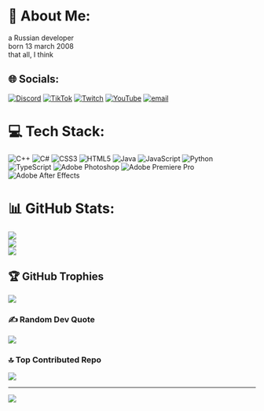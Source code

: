 # 💫 About Me:
a Russian developer<br>born 13 march 2008<br>that all, I think


## 🌐 Socials:
[![Discord](https://img.shields.io/badge/Discord-%237289DA.svg?logo=discord&logoColor=white)](https://discord.gg/RTMYuAksER) [![TikTok](https://img.shields.io/badge/TikTok-%23000000.svg?logo=TikTok&logoColor=white)](https://tiktok.com/@evansvl.twitch) [![Twitch](https://img.shields.io/badge/Twitch-%239146FF.svg?logo=Twitch&logoColor=white)](https://twitch.tv/evansvl) [![YouTube](https://img.shields.io/badge/YouTube-%23FF0000.svg?logo=YouTube&logoColor=white)](https://youtube.com/@evans_vl) [![email](https://img.shields.io/badge/Email-D14836?logo=gmail&logoColor=white)](mailto:main@evansvl.ru) 

# 💻 Tech Stack:
![C++](https://img.shields.io/badge/c++-%2300599C.svg?style=for-the-badge&logo=c%2B%2B&logoColor=white) ![C#](https://img.shields.io/badge/c%23-%23239120.svg?style=for-the-badge&logo=csharp&logoColor=white) ![CSS3](https://img.shields.io/badge/css3-%231572B6.svg?style=for-the-badge&logo=css3&logoColor=white) ![HTML5](https://img.shields.io/badge/html5-%23E34F26.svg?style=for-the-badge&logo=html5&logoColor=white) ![Java](https://img.shields.io/badge/java-%23ED8B00.svg?style=for-the-badge&logo=openjdk&logoColor=white) ![JavaScript](https://img.shields.io/badge/javascript-%23323330.svg?style=for-the-badge&logo=javascript&logoColor=%23F7DF1E) ![Python](https://img.shields.io/badge/python-3670A0?style=for-the-badge&logo=python&logoColor=ffdd54) ![TypeScript](https://img.shields.io/badge/typescript-%23007ACC.svg?style=for-the-badge&logo=typescript&logoColor=white) ![Adobe Photoshop](https://img.shields.io/badge/adobe%20photoshop-%2331A8FF.svg?style=for-the-badge&logo=adobe%20photoshop&logoColor=white) ![Adobe Premiere Pro](https://img.shields.io/badge/Adobe%20Premiere%20Pro-9999FF.svg?style=for-the-badge&logo=Adobe%20Premiere%20Pro&logoColor=white) ![Adobe After Effects](https://img.shields.io/badge/Adobe%20After%20Effects-9999FF.svg?style=for-the-badge&logo=Adobe%20After%20Effects&logoColor=white)
# 📊 GitHub Stats:
![](https://github-readme-stats.vercel.app/api?username=evansvl&theme=shadow_blue&hide_border=true&include_all_commits=true&count_private=true)<br/>
![](https://github-readme-streak-stats.herokuapp.com/?user=evansvl&theme=shadow_blue&hide_border=true)<br/>
![](https://github-readme-stats.vercel.app/api/top-langs/?username=evansvl&theme=shadow_blue&hide_border=true&include_all_commits=true&count_private=true&layout=compact)

## 🏆 GitHub Trophies
![](https://github-profile-trophy.vercel.app/?username=evansvl&theme=cobalt&no-frame=false&no-bg=true&margin-w=4)

### ✍️ Random Dev Quote
![](https://quotes-github-readme.vercel.app/api?type=horizontal&theme=dark)

### 🔝 Top Contributed Repo
![](https://github-contributor-stats.vercel.app/api?username=evansvl&limit=5&theme=dark&combine_all_yearly_contributions=true)

---
[![](https://visitcount.itsvg.in/api?id=evansvl&icon=0&color=9)](https://visitcount.itsvg.in)

<!-- Proudly created with GPRM ( https://gprm.itsvg.in ) -->
